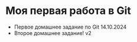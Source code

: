 # Моя первая работа в Git

- Первое домашнее задание по Git 14.10.2024
- Второе домашнее задание! v2